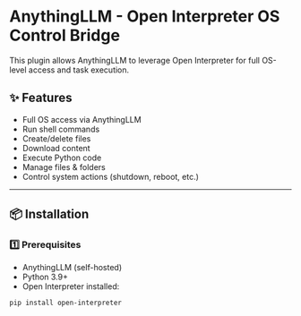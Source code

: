 # AnythingLLM - Open Interpreter OS Control Bridge

This plugin allows AnythingLLM to leverage Open Interpreter for full OS-level access and task execution.

## ✨ Features

- Full OS access via AnythingLLM
- Run shell commands
- Create/delete files
- Download content
- Execute Python code
- Manage files & folders
- Control system actions (shutdown, reboot, etc.)

---

## 📦 Installation

### 1️⃣ Prerequisites

- AnythingLLM (self-hosted)
- Python 3.9+
- Open Interpreter installed:

```bash
pip install open-interpreter
